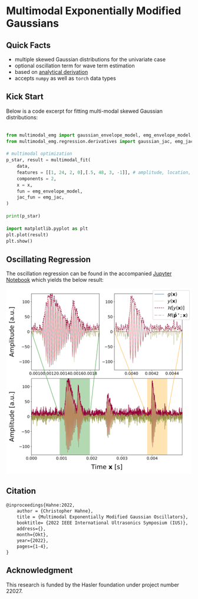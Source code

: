 # Multimodal Exponentially Modified Gaussians

## Quick Facts
- multiple skewed Gaussian distributions for the univariate case
- optional oscillation term for wave term estimation
- based on [analytical derivation](./docs/exp_mod_gauss_wave_partial_derivative.pdf)
- accepts ```numpy``` as well as ```torch``` data types

## Kick Start

Below is a code excerpt for fitting multi-modal skewed Gaussian distributions:

```python

from multimodal_emg import gaussian_envelope_model, emg_envelope_model, emg_wave_model
from multimodal_emg.regression.derivatives import gaussian_jac, emg_jac, oemg_jac

# multimodal optimization
p_star, result = multimodal_fit(
    data,
    features = [[1, 24, 2, 0],[.5, 48, 3, -1]], # amplitude, location, spread, skew
    components = 2,
    x = x,
    fun = emg_envelope_model,
    jac_fun = emg_jac,
)

print(p_star)

import matplotlib.pyplot as plt
plt.plot(result)
plt.show()
```

## Oscillating Regression

The oscillation regression can be found in the accompanied [Jupyter Notebook](./mm_emg_example.ipynb) which yields the below result:

![Oscillating Multi-Modal EMG](./docs/figs/denoising_emg.svg)

## Citation

```
@inproceedings{Hahne:2022,
    author = {Christopher Hahne},
    title = {Multimodal Exponentially Modified Gaussian Oscillators},
    booktitle= {2022 IEEE International Ultrasonics Symposium (IUS)},
    address={},
    month={Okt},
    year={2022},
    pages={1-4},
}
```

## Acknowledgment

This research is funded by the Hasler foundation under project number 22027.
